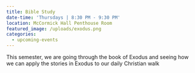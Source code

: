 ```yaml
---
title: Bible Study
date-time: 'Thursdays | 8:30 PM - 9:30 PM'
location: McCormick Hall Penthouse Room
featured_image: /uploads/exodus.png
categories:
  - upcoming-events
---
```


This semester, we are going through the book of Exodus and seeing how we can apply the stories in Exodus to our daily Christian walk